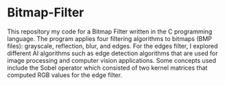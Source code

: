 # Bitmap-Filter

This repository my code for a Bitmap Filter written in the C programming language. The program applies four filtering algorithms to bitmaps (BMP files): grayscale, reflection, blur, and edges. For the edges filter, I explored different AI algorithms such as edge detection algorithms that are used for image processing and computer vision applications. Some concepts used include the Sobel operator which consisted of two kernel matrices that computed RGB values for the edge filter.
